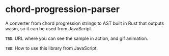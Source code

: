 # chord-progression-parser

A converter from chord progression strings to AST built in Rust that outputs wasm, so it can be used from JavaScript.

`TBD`: URL where you can see the sample in action, and gif animation.

`TBD`: How to use this library from JavaScript.
